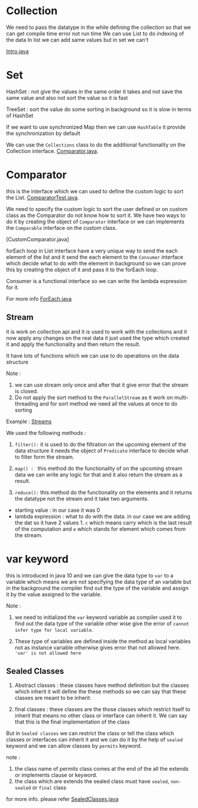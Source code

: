 # Collection 

We need to pass the datatype in the while defining the collection so that we can get compile time error not run time 
We can use List to do indexing of the data 
In list we can add same values but in set we can't

[Intro.java](First.java)

# Set

HashSet : not give the values in the same order it takes and not save the same value and also not sort the value so it is fast 

TreeSet : sort the value do some sorting in background so it is slow in terms of HashSet

If we want to use synchronized Map then we can use `HashTable` it provide the synchronization by default

We can use the `Collections` class to do the additional functionality on the Collection interface. [Comparator.java](./ComparatorFile.java).

# Comparator 
this is the interface which we can used to define the custom logic to sort the List.
[ComparatorTest.java](./ComparatorTest.java).

We need to specify the custom logic to sort the user defined or on custom class as the Comparator do not know how to sort it. We have two ways to do it by creating the object of `Comparator` interface or we can implements the `Comparable` interface on the custom class.

[CustomComparator.java]


forEach loop in List interface have a very unique way to send the each element of the list
and it send the each element to the `Consumer` interface which decide what to do with the element in background so we can prove this by creating the object of it and pass it to the forEach loop.

Consumer is a functional interface so we can write the lambda expression for it.

For more info [ForEach.java](./ForEach.java)

## Stream 

it is work on collection api and it is used to work with the collections and it now apply any changes on the real data it just used the type which created it and apply the functionality  and then return the result.

It have lots of functions which we can use to do operations on the data structure 

Note : 
1. we can use stream only once and after that it give error that the stream is closed.
2. Do not apply the sort method to the `ParallelStream` as it work on multi- threading and for sort method we need all the values at once to do sorting 

Example : [Streams](./StreamApi.java)

We used the following methods :

1. `filter():` it is used to do the filtration on the upcoming element of the data structure 
it needs the object of `Predicate` interface to decide what to filter form the stream. 


2. `map() : ` this method do the functionality of on the upcoming stream data we can write any logic for that and it also return the stream as a result.

3. `reduce():` this method do the functionality on the elements and it returns the datatype not the stream and it take two arguments.
* starting value : in our case it was 0
* lambda expression : what to do with the data. in our case we are adding the dat so it have 2 values 1. `c` which means carry which is the last result of the computation and `e` which stands for element which comes from the stream.


# var keyword 
this is introduced in java 10 and we can give the data type to `var` to a variable which means we are not specifying the data type of an variable but in the background the compiler find out the type of the variable and assign it by the value assigned to the variable.

Note : 
1. we need to initialized the `var` keyword variable as compiler used it to find out the data type of the variable other wise give the error of `cannot infer type for local variable`.

2. These type of variables are defined inside the method as local variables not as instance variable otherwise gives error that not allowed here.
`'var' is not allowed here`

## Sealed Classes 

1. Abstract classes : these classes have method definition but the classes which inherit it will define the these methods so we can say that these classes are meant to be inherit.

2. final classes : these classes are the those classes which restrict itself to inherit that means no other class or interface can inherit it. We can say that this is the final implementation of the class 

But in `Sealed classes` we can restrict the class or tell the class which classes or interfaces can inherit it and we can do it by the help of `sealed` keyword and we can allow classes by `permits` keyword.

note :
1. the class name of permits class comes at the end of the all the extends or implements clause or keyword.
2. the class which are extends the sealed class must have `sealed`, `non-sealed` or `final` class

for more info. please refer [SealedClasses.java](./SealedClass.java)